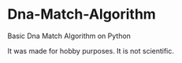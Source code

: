 # Dna-Match-Algorithm
Basic Dna Match Algorithm on Python 

It was made for hobby purposes. It is not scientific.
